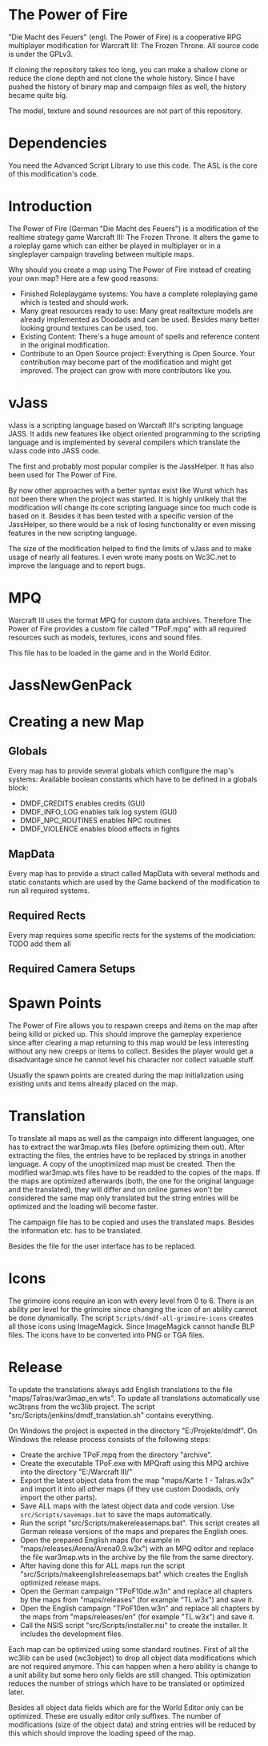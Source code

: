 The Power of Fire
======================

"Die Macht des Feuers" (engl. The Power of Fire) is a cooperative RPG multiplayer modification for Warcraft III: The Frozen Throne.
All source code is under the GPLv3.

If cloning the repository takes too long, you can make a shallow clone or reduce the clone depth and not clone the whole history.
Since I have pushed the history of binary map and campaign files as well, the history became quite big.

The model, texture and sound resources are not part of this repository.

# Dependencies
You need the Advanced Script Library to use this code. The ASL is the core of this modification's code.

# Introduction

The Power of Fire (German "Die Macht des Feuers") is a modification of the realtime strategy game Warcraft III: The Frozen Throne. It alters the game to a roleplay game which can either be played in multiplayer or in a singleplayer campaign traveling between multiple maps.


Why should you create a map using The Power of Fire instead of creating your own map?
Here are a few good reasons:
* Finished Roleplaygame systems: You have a complete roleplaying game which is tested and should work.
* Many great resources ready to use: Many great realtexture models are already implemented as Doodads and can be used. Besides many better looking ground textures can be used, too.
* Existing Content: There's a huge amount of spells and reference content in the original modification.
* Contribute to an Open Source project: Everything is Open Source. Your contribution may become part of the modification and might get improved. The project can grow with more contributors like you.

# vJass

vJass is a scripting language based on Warcraft III's scripting language JASS. It adds new features like object oriented programming to the scripting language and is implemented by several compilers which translate the vJass code into JASS code.

The first and probably most popular compiler is the JassHelper. It has also been used for The Power of Fire.

By now other approaches with a better syntax exist like Wurst which has not been there when the project was started. It is highly unlikely that the modification will change its core scripting language since too much code is based on it. Besides it has been tested with a specific version of the JassHelper, so there would be a risk of losing functionality or even missing features in the new scripting language.

The size of the modification helped to find the limits of vJass and to make usage of nearly all features. I even wrote many posts on Wc3C.net to improve the language and to report bugs.

# MPQ

Warcraft III uses the format MPQ for custom data archives. Therefore The Power of Fire provides a custom file called "TPoF.mpq" with all required resources such as models, textures, icons and sound files.

This file has to be loaded in the game and in the World Editor.

# JassNewGenPack

# Creating a new Map

## Globals

Every map has to provide several globals which configure the map's systems:
Available boolean constants which have to be defined in a globals block:
* DMDF_CREDITS enables credits (GUI)
* DMDF_INFO_LOG enables talk log system (GUI)
* DMDF_NPC_ROUTINES enables NPC routines
* DMDF_VIOLENCE enables blood effects in fights

## MapData

Every map has to provide a struct called MapData with several methods and static constants which are used by the Game backend of the modification to run all required systems.

## Required Rects

Every map requires some specific rects for the systems of the modiciation:
TODO add them all

## Required Camera Setups

# Spawn Points

The Power of Fire allows you to respawn creeps and items on the map after being killd or picked up. This should improve the gameplay experience since after clearing a map returning to this map would be less interesting without any new creeps or items to collect.
Besides the player would get a disadvantage since he cannot level his character nor collect valuable stuff.

Usually the spawn points are created during the map initialization using existing units and items already placed on the map.

# Translation

To translate all maps as well as the campaign into different languages, one has to extract the war3map.wts files (before optimizing them out). After extracting the files, the entries have to be replaced by strings in another language. A copy of the unoptimized map must be created. Then the modified war3map.wts files have to be readded to the copies of the maps. If the maps are optimized afterwards (both, the one for the original language and the translated), they will differ and on online games won't be considered the same map only translated but the string entries will be optimized and the loading will become faster.

The campaign file has to be copied and uses the translated maps. Besides the information etc. has to be translated.

Besides the file for the user interface has to be replaced.

# Icons

The grimoire icons require an icon with every level from 0 to 6. There is an ability per level for the grimoire since changing the icon of an ability cannot be done dynamically. The script `Scripts/dmdf-all-grimoire-icons` creates all those icons using ImageMagick. Since ImageMagick cannot handle BLP files. The icons have to be converted into PNG or TGA files.

# Release

To update the translations always add English translations to the file "maps/Talras/war3map_en.wts".
To update all translations automatically use wc3trans from the wc3lib project. The script "src/Scripts/jenkins/dmdf_translation.sh" contains everything.

On Windows the project is expected in the directory "E:/Projekte/dmdf".
On Windows the release process consists of the following steps:
* Create the archive TPoF.mpq from the directory "archive".
* Create the executable TPoF.exe with MPQraft using this MPQ archive into the directory "E:/Warcraft III/"
* Export the latest object data from the map "maps/Karte 1 - Talras.w3x" and import it into all other maps (if they use custom Doodads, only import the other parts).
* Save ALL maps with the latest object data and code version. Use `src/Scripts/savemaps.bat` to save the maps automatically.
* Run the script "src/Scripts/makereleasemaps.bat". This script creates all German release versions of the maps and prepares the English ones.
* Open the prepared English maps (for example in "maps/releases/Arena/Arena0.9.w3x") with an MPQ editor and replace the file war3map.wts in the archive by the file from the same directory.
* After having done this for ALL maps run the script "src/Scripts/makeenglishreleasemaps.bat" which creates the English optimized release maps.
* Open the German campaign "TPoF10de.w3n" and replace all chapters by the maps from "maps/releases" (for example "TL.w3x") and save it.
* Open the English campaign "TPoF10en.w3n" and replace all chapters by the maps from "maps/releases/en" (for example "TL.w3x") and save it.
* Call the NSIS script "src/Scripts/installer.nsi" to create the installer. It includes the development files.

Each map can be optimized using some standard routines. First of all the wc3lib can be used (wc3object) to drop all object data modifications which are not required anymore. This can happen when a hero ability is change to a unit ability but some hero only fields are still changed. This optimization reduces the number of strings which have to be translated or optimized later.

Besides all object data fields which are for the World Editor only can be optimized. These are usually editor only suffixes. The number of modifications (size of the object data) and string entries will be reduced by this which should improve the loading speed of the map.
